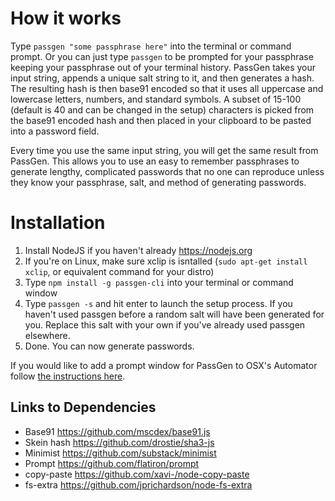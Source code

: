 # How it works
Type ```passgen "some passphrase here"``` into the terminal or command prompt.
Or you can just type ```passgen``` to be prompted for your passphrase keeping your passphrase
out of your terminal history. PassGen takes your input string,
appends a unique salt string to it, and then generates a hash. The resulting hash is then
base91 encoded so that it uses all uppercase and lowercase letters, numbers, and standard
symbols.  A subset of 15-100 (default is 40 and can be changed in the setup) characters
is picked from the base91 encoded hash and then placed in your clipboard to be pasted into
a password field.

Every time you use the same input string, you will get the same result from PassGen. This
allows you to use an easy to remember passphrases to generate lengthy,
complicated passwords that no one can reproduce unless they know your passphrase, salt,
and method of generating passwords.

# Installation
1. Install NodeJS if you haven't already https://nodejs.org
2. If you're on Linux, make sure xclip is isntalled (`sudo apt-get install xclip`, or equivalent command for your distro)
3. Type `npm install -g passgen-cli` into your terminal or command window
4. Type `passgen -s` and hit enter to launch the setup process. If you haven't used passgen before a random salt will have been generated for you. Replace this salt with your own if you've already used passgen elsewhere.
5. Done. You can now generate passwords.

If you would like to add a prompt window for PassGen to OSX's Automator follow [the instructions here](instructions/MacAutomator.md).

## Links to Dependencies
- Base91 https://github.com/mscdex/base91.js
- Skein hash https://github.com/drostie/sha3-js
- Minimist https://github.com/substack/minimist
- Prompt https://github.com/flatiron/prompt
- copy-paste https://github.com/xavi-/node-copy-paste
- fs-extra https://github.com/jprichardson/node-fs-extra
